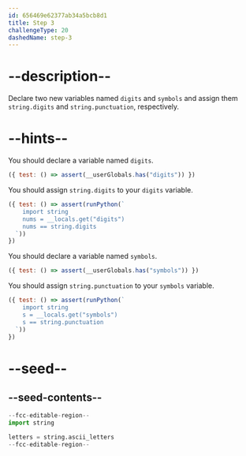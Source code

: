 ```yaml
---
id: 656469e62377ab34a5bcb8d1
title: Step 3
challengeType: 20
dashedName: step-3
---
```


# --description--

Declare two new variables named `digits` and `symbols` and assign them `string.digits` and `string.punctuation`, respectively.

# --hints--

You should declare a variable named `digits`.

```js
({ test: () => assert(__userGlobals.has("digits")) })
```

You should assign `string.digits` to your `digits` variable.

```js
({ test: () => assert(runPython(`
    import string
    nums = __locals.get("digits")
    nums == string.digits
  `))
})
```

You should declare a variable named `symbols`.

```js
({ test: () => assert(__userGlobals.has("symbols")) })
```

You should assign `string.punctuation` to your `symbols` variable.

```js
({ test: () => assert(runPython(`
    import string
    s = __locals.get("symbols")
    s == string.punctuation
  `))
})
```

# --seed--

## --seed-contents--

```py
--fcc-editable-region--
import string

letters = string.ascii_letters
--fcc-editable-region--
```
